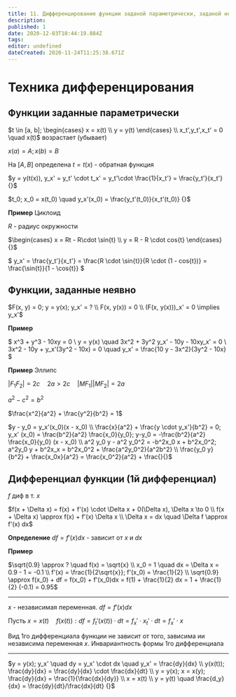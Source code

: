 ```yaml
---
title: 11. Дифференцирование функции заданой параметрически, заданой неявно
description: 
published: 1
date: 2020-12-03T10:44:19.884Z
tags: 
editor: undefined
dateCreated: 2020-11-24T11:25:38.671Z
---
```


# Техника дифференцирования

## Функции заданные параметрически

$t \in [a, b]; \begin{cases}
    x = x(t) \\
    y = y(t)
\end{cases} \\
x_t',y_t',x_t' = 0 \quad x(t)$ возрастает (убывает)

$x(a) = A; x(b) = B$

На $[A, B]$ определена $t=t(x)$ - обратная функция

$y = y(t(x)), y_x' = y_t' \cdot t_x' = y_t'\cdot \frac{1}{x_t'} = \frac{y_t'}{x_t'} {}$

$t_0; x_0 = x(t_0) \quad y_x'(x_0) = \frac{y_t'(t_0)}{x_t'(t_0)} {}$

**Пример** Циклоид

$R$ - радиус окружности

$\begin{cases}
    x = Rt - R\cdot \sin{t} \\
    y = R - R \cdot cos{t}
\end{cases} {}$

$
y_x' = \frac{y_t'}{x_t'} = \frac{R \cdot \sin{t}}{R \cdot (1 - cos{t})} = \frac{\sin{t}}{1 - \cos{t}}
$

## Функции, заданные неявно

$F(x, y) = 0; y = y(x); y_x' = ? \\
F(x, y(x)) = 0 \\
(F(x, y(x)))_x' = 0 \implies y_x'$

**Пример**

$
x^3 + y^3 - 10xy = 0 \\
y = y(x) \quad 3x^2 + 3y^2 y_x' - 10y - 10xy_x' = 0 \\
3x^2 - 10y + y_x'(3y^2 - 10x) = 0 \quad y_x' = \frac{10 y - 3x^2}{3y^2 - 10x}
$

**Пример** Эллипс

$|F_1F_2| = 2c \quad 2a > 2c \quad |MF_1| |MF_2| = 2a$

$a^2 - c^2 = b^2$

$\frac{x^2}{a^2} + \frac{y^2}{b^2} = 1$

$y - y_0 = y_x'(x_0)(x - x_0) \\
\frac{x}{a^2} + \frac{y \cdot y_x'}{b^2} = 0; y_x' (x_0) = \frac{b^2}{a^2} \frac{x_0}{y_0}; y-y_0 = -\frac{b^2}{a^2} \frac{x_0}{y_0} (x - x_0) \\
a^2 y_0 y - a^2 y_0^2 = -b^2x_0 x + b^2x_0^2; a^2y_0 y + b^2x_x = b^2x_0^2 + \frac{a^2y_0^2}{a^2b^2} \\
\frac{y_0 y}{b^2} + \frac{x_0x}{a^2} = \frac{x_0^2}{a^2} + \frac{}{}$

## Дифференциал функции (1й дифференциал)
$f$ диф в т. $x$ 

$f(x + \Delta x) = f(x) + f'(x) \cdot \Delta x + 0(\Delta x), \Delta x \to 0 \\
f(x + \Delta x) \approx f(x) + f'(x) \Delta x \\
\Delta x = dx \quad \Delta f \approx f'(x) dx$

**Определение** $df = f'(x) dx$ - зависит от $x$ и $dx$

**Пример**

$\sqrt{0.9} \approx ? \quad f(x) = \sqrt{x} \\
x_0 = 1 \quad dx = \Delta x = 0.9 - 1 = -0.1 \\
f'(x) = \frac{1}{2\sqrt{x}}; f'(x_0) = \frac{1}{2} \\
\sqrt{0.9} \approx f(x_0) + df = f(x_0) + f'(x_0)dx = f(1) + \frac{1}{2} dx = 1 + \frac{1}{2} (-0.1) = 0.95$

---

$x$ - независимая переменная. $df = f'(x)dx$

Пусть $x = x(t) \quad f(x(t)): df = f_t'(x(t)) \cdot dt = f_x' \cdot x_t' \cdot dt = f_x' \cdot x$

Вид 1го дифференциала функции не зависит от того, зависима ии независима переменная $x$. Инвариантность формы 1го дифференциала

---

$y = y(x); y_x' \quad dy = y_x' \cdot dx \quad y_x' = \frac{dy}{dx} \\
y(x(t)); \frac{dy}{dx} = \frac{dy}{dx} \cdot \frac{dx}{dt} \\
y = y(x); x = x(y); \frac{dy}{dx} = \frac{1}{\frac{dx}{dy}} \\
x = x(t) \\
y = y(t) \quad \frac{d_y}{dx} = \frac{dy}{dt}/\frac{dx}{dt} {}$
